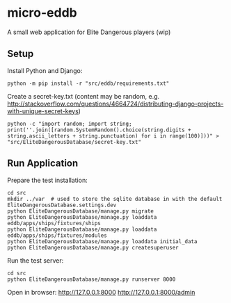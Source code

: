 # micro-eddb
A small web application for Elite Dangerous players (wip)

## Setup

Install Python and Django:

    python -m pip install -r "src/eddb/requirements.txt"

Create a secret-key.txt (content may be random, e.g. <http://stackoverflow.com/questions/4664724/distributing-django-projects-with-unique-secret-keys>)

    python -c "import random; import string; print(''.join([random.SystemRandom().choice(string.digits + string.ascii_letters + string.punctuation) for i in range(100)]))" > "src/EliteDangerousDatabase/secret-key.txt"


## Run Application

Prepare the test installation:

    cd src
    mkdir ../var  # used to store the sqlite database in with the default EliteDangerousDatabase.settings.dev
    python EliteDangerousDatabase/manage.py migrate
    python EliteDangerousDatabase/manage.py loaddata eddb/apps/ships/fixtures/ships
    python EliteDangerousDatabase/manage.py loaddata eddb/apps/ships/fixtures/modules
    python EliteDangerousDatabase/manage.py loaddata initial_data
    python EliteDangerousDatabase/manage.py createsuperuser

Run the test server:

    cd src
    python EliteDangerousDatabase/manage.py runserver 8000
    
Open in browser:
    http://127.0.0.1:8000
    http://127.0.0.1:8000/admin
